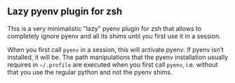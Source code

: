 ## Lazy pyenv plugin for zsh

This is a very minimalistic "lazy" pyenv plugin for zsh that allows to completely ignore pyenv and all its shims until you first use it in a session.

When you first call `pyenv` in a session, this will activate pyenv. If pyenv isn’t installed, it will be. The path manipulations that the pyenv installation usually requires in `~/.profile` are executed when you first call `pyenv`, i.e. without that you use the regular python and not the pyenv shims.
